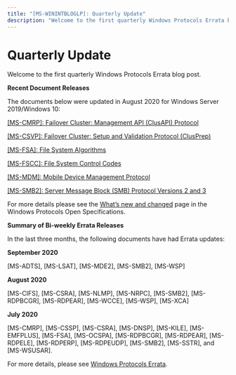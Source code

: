 ```yaml
---
title: "[MS-WININTBLOGLP]: Quarterly Update"
description: "Welcome to the first quarterly Windows Protocols Errata blog post.  Recent Document Releases  The documents below were updated in August 2020 for"
---
```


# Quarterly Update

<p> </p>
<p>Welcome to the first quarterly Windows Protocols Errata blog
post.</p>

<p><b>Recent Document Releases</b></p>

<p>The documents below were updated in August 2020 for Windows
Server 2019/Windows 10:</p>

<p><span><a href="https://docs.microsoft.com/en-us/openspecs/windows_protocols/ms-cmrp/ba4117c0-530e-4e70-a085-4b4cf5bbf193">[MS-CMRP]:
Failover Cluster: Management API (ClusAPI) Protocol</a></span></p>

<p><span><a href="https://docs.microsoft.com/en-us/openspecs/windows_protocols/ms-csvp/600931f0-739b-4c09-8ddf-05555438c279">[MS-CSVP]:
Failover Cluster: Setup and Validation Protocol (ClusPrep)</a></span></p>

<p><span><a href="https://docs.microsoft.com/en-us/openspecs/windows_protocols/ms-fsa/860b1516-c452-47b4-bdbc-625d344e2041">[MS-FSA]:
File System Algorithms</a></span></p>

<p><span><a href="https://docs.microsoft.com/en-us/openspecs/windows_protocols/ms-fscc/efbfe127-73ad-4140-9967-ec6500e66d5e">[MS-FSCC]:
File System Control Codes</a></span></p>

<p><span><a href="https://docs.microsoft.com/en-us/openspecs/windows_protocols/ms-mdm/33769a92-ac31-47ef-ae7b-dc8501f7104f">[MS-MDM]:
Mobile Device Management Protocol</a></span></p>

<p><span><a href="https://docs.microsoft.com/en-us/openspecs/windows_protocols/ms-smb2/5606ad47-5ee0-437a-817e-70c366052962">[MS-SMB2]:
Server Message Block (SMB) Protocol Versions 2 and 3</a></span></p>

<p>For more details please see the <span><a href="https://docs.microsoft.com/en-us/openspecs/windows_protocols/MS-WINPROTLP/e168a474-7de2-421c-b460-91adf87692a3">What’s
new and changed</a></span> page in the Windows Protocols Open Specifications.</p>

<p><b>Summary of Bi-weekly Errata Releases</b></p>

<p>In the last three months, the following documents have had
Errata updates:</p>

<p><b>September 2020</b></p>

<p>[MS-ADTS], [MS-LSAT], [MS-MDE2], [MS-SMB2], [MS-WSP]</p>

<p><b>August 2020</b></p>

<p>[MS-CIFS], [MS-CSRA], [MS-NLMP], [MS-NRPC], [MS-SMB2],
[MS-RDPBCGR], [MS-RDPEAR], [MS-WCCE], [MS-WSP], [MS-XCA]</p>

<p><b>July 2020</b></p>

<p>[MS-CMRP], [MS-CSSP], [MS-CSRA], [MS-DNSP], [MS-KILE],
[MS-EMFPLUS], [MS-FSA], [MS-OCSPA], [MS-RDPBCGR], [MS-RDPEAR], [MS-RDPELE],
[MS-RDPERP], [MS-RDPEUDP], [MS-SMB2], [MS-SSTR], and [MS-WSUSAR].</p>

<p>For more details, please see <span><a href="/openspecs/windows_protocols/MS-WINERRATA/314fe022-28ea-4bd9-93ac-7941ecf9ca10">Windows
Protocols Errata</a></span>.</p>


                